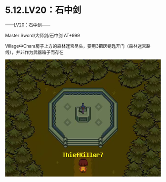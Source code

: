 # 5.12.LV20：石中剑



——LV20：石中剑——

Master Sword/大师剑/石中剑 AT+999

Village中Chara房子上方的森林迷宫尽头，要用3把灰钥匙开门（森林迷宫路线），并非作为武器箱子而存在

![17](17.jpg)

